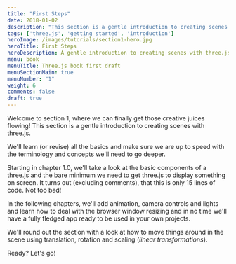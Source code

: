 ```yaml
---
title: "First Steps"
date: 2018-01-02
description: "This section is a gentle introduction to creating scenes with three.js. Starting in chapter 1.0, we'll take a look at the basic components of a three.js and the bare minimum we need to get three.js to display something on screen and go from there"
tags: ['three.js', 'getting started', 'introduction']
heroImage: /images/tutorials/section1-hero.jpg
heroTitle: First Steps
heroDescription: A gentle introduction to creating scenes with three.js
menu: book
menuTitle: Three.js book first draft
menuSectionMain: true
menuNumber: "1"
weight: 6
comments: false
draft: true
---
```


Welcome to section 1, where we can finally get those creative juices flowing! This section is a gentle introduction to creating scenes with three.js.

We'll learn (or revise) all the basics and make sure we are up to speed with the terminology and concepts we'll need to go deeper.

Starting in chapter 1.0, we'll take a look at the basic components of a three.js and the bare minimum we need to get three.js to display something on screen. It turns out (excluding comments), that this is only 15 lines of code. Not too bad!

In the following chapters, we'll add animation, camera controls and lights and learn how to deal with the browser window resizing and in no time we'll have a fully fledged app ready to be used in your own projects.

We'll round out the section with a look at how to move things around in the scene using translation, rotation and scaling (_linear transformations_).

Ready? Let's go!
